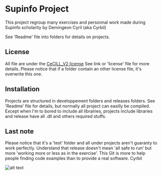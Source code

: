 # Supinfo Project

This project regroup many exercises and personnal work made during Supinfo scholarity by Demingeon Cyril (aka Cyrbil)

See 'Readme' file into folders for details on projects.

## License
All file are under the [CeCILL_V2 license](http://www.cecill.info/licences/Licence_CeCILL_V2-en.txt)
See link or 'license' file for more details.
Please notice that if a folder contain an other license file, it's overwrite this one.

## Installation
Projects are structured in developpement folders and releases folders.
See 'Readme' file for details, but normally all project can easilly be compiled.
Except when I'm to bored to include all librairies, projects include libraries and release have all .dll and others required stuffs.

## Last note
Please notice that it's a 'test' folder and all under projects aren't guaranty to work perfectly.
Understand that release doesn't mean 'all safe to run' but more 'working more or less as in the exercise'.
This Git is more to help people finding code examples than to provide a real software.
Cyrbil

![alt text](http://www.gravatar.com/avatar/67d04ae3dfdf060c4a2fa2dfea9b6b22.png?s=500 "Cyrbil")
